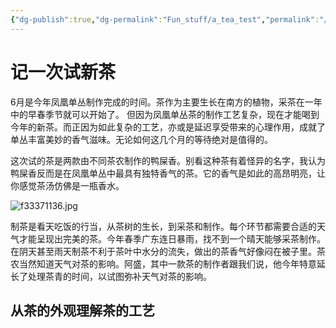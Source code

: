 ```yaml
---
{"dg-publish":true,"dg-permalink":"Fun_stuff/a_tea_test","permalink":"/Fun_stuff/a_tea_test/"}
---
```



# 记一次试新茶

6月是今年凤凰单丛制作完成的时间。茶作为主要生长在南方的植物，采茶在一年中的早春季节就可以开始了。 但因为凤凰单丛茶的制作工艺复杂，现在才能喝到今年的新茶。而正因为如此复杂的工艺，亦或是延迟享受带来的心理作用，成就了单丛丰富美妙的香气滋味。无论如何这几个月的等待绝对是值得的。

这次试的茶是两款由不同茶农制作的鸭屎香。别看这种茶有着怪异的名字，我认为鸭屎香反而是在凤凰单丛中最具有独特香气的茶。它的香气是如此的高昂明亮，让你感觉茶汤仿佛是一瓶香水。

![f33371136.jpg](/img/user/Images/new_tea/f33371136.jpg)

制茶是看天吃饭的行当，从茶树的生长，到采茶和制作。每个环节都需要合适的天气才能呈现出完美的茶。今年春季广东连日暴雨，找不到一个晴天能够采茶制作。在阴天甚至雨天制茶不利于茶叶中水分的流失，做出的茶香气好像闷在被子里。茶农当然知道天气对茶的影响。阿盛，其中一款茶的制作者跟我们说，他今年特意延长了处理茶青的时间，以试图弥补天气对茶的影响。

## 从茶的外观理解茶的工艺




